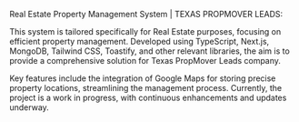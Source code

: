 Real Estate Property Management System | TEXAS PROPMOVER LEADS:

This system is tailored specifically for Real Estate purposes, focusing on efficient property management. Developed using TypeScript, Next.js, MongoDB, Tailwind CSS, Toastify, and other relevant libraries, the aim is to provide a comprehensive solution for Texas PropMover Leads company.

Key features include the integration of Google Maps for storing precise property locations, streamlining the management process. Currently, the project is a work in progress, with continuous enhancements and updates underway.
